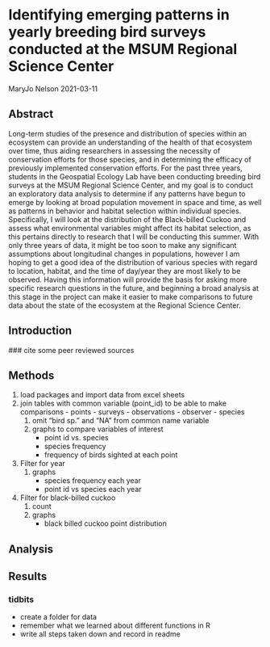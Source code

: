 Identifying emerging patterns in yearly breeding bird surveys conducted
at the MSUM Regional Science Center
================
MaryJo Nelson
2021-03-11

## Abstract

Long-term studies of the presence and distribution of species within an
ecosystem can provide an understanding of the health of that ecosystem
over time, thus aiding researchers in assessing the necessity of
conservation efforts for those species, and in determining the efficacy
of previously implemented conservation efforts. For the past three
years, students in the Geospatial Ecology Lab have been conducting
breeding bird surveys at the MSUM Regional Science Center, and my goal
is to conduct an exploratory data analysis to determine if any patterns
have begun to emerge by looking at broad population movement in space
and time, as well as patterns in behavior and habitat selection within
individual species. Specifically, I will look at the distribution of the
Black-billed Cuckoo and assess what environmental variables might affect
its habitat selection, as this pertains directly to research that I will
be conducting this summer. With only three years of data, it might be
too soon to make any significant assumptions about longitudinal changes
in populations, however I am hoping to get a good idea of the
distribution of various species with regard to location, habitat, and
the time of day/year they are most likely to be observed. Having this
information will provide the basis for asking more specific research
questions in the future, and beginning a broad analysis at this stage in
the project can make it easier to make comparisons to future data about
the state of the ecosystem at the Regional Science Center.

## Introduction

\#\#\# cite some peer reviewed sources

## Methods

1.  load packages and import data from excel sheets
2.  join tables with common variable (point\_id) to be able to make
    comparisons - points - surveys - observations - observer - species
    1.  omit “bird sp.” and “NA” from common name variable
    2.  graphs to compare variables of interest
        -   point id vs. species
        -   species frequency
        -   frequency of birds sighted at each point
3.  Filter for year
    1.  graphs
        -   species frequency each year
        -   point id vs species each year
4.  Filter for black-billed cuckoo
    1.  count
    2.  graphs
        -   black billed cuckoo point distribution

## Analysis

## Results

### tidbits

-   create a folder for data
-   remember what we learned about different functions in R
-   write all steps taken down and record in readme
